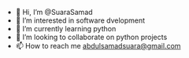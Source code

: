 - 👋 Hi, I’m @SuaraSamad
- 👀 I’m interested in software dvelopment
- 🌱 I’m currently learning python
- 💞️ I’m looking to collaborate on python projects
- 📫 How to reach me abdulsamadsuara@gmail.com

<!---
SuaraSamad/SuaraSamad is a ✨ special ✨ repository because its `README.md` (this file) appears on your GitHub profile.
You can click the Preview link to take a look at your changes.
--->
